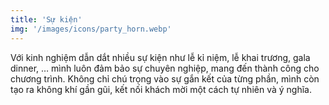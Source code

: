 ```yaml
---
title: 'Sự kiện'
img: '/images/icons/party_horn.webp' 
---
```

Với kinh nghiệm dẫn dắt nhiều sự kiện như lễ kỉ niệm, lễ khai trương, gala dinner, … mình luôn đảm bảo sự chuyên nghiệp, mang đến thành công cho chương trình. Không chỉ chú trọng vào sự gắn kết của từng phần, mình còn tạo ra không khí gần gũi, kết nối khách mời một cách tự nhiên và ý nghĩa.
